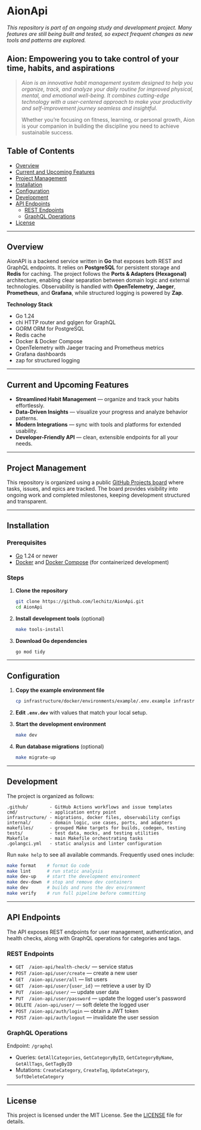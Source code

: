 # AionApi

_This repository is part of an ongoing study and development project. Many features are still being built and tested, so expect frequent changes as new tools and patterns are explored._

## Aion: Empowering you to take control of your time, habits, and aspirations

> _Aion is an innovative habit management system designed to help you organize, track, and analyze your daily routine for improved physical, mental, and emotional well-being. It combines cutting-edge technology with a user-centered approach to make your productivity and self-improvement journey seamless and insightful._
>
> Whether you’re focusing on fitness, learning, or personal growth, Aion is your companion in building the discipline you need to achieve sustainable success.

## **Table of Contents**

- [Overview](#overview)
- [Current and Upcoming Features](#current-and-upcoming-features)
- [Project Management](#project-management)
- [Installation](#installation)
- [Configuration](#configuration)
- [Development](#development)
- [API Endpoints](#api-endpoints)
    - [REST Endpoints](#rest-endpoints)
    - [GraphQL Operations](#graphql-operations)
- [License](#license)

---

## Overview

AionAPI is a backend service written in **Go** that exposes both REST and GraphQL endpoints. It relies on **PostgreSQL** for persistent storage and **Redis** for caching. The project follows the **Ports & Adapters (Hexagonal)** architecture, enabling clear separation between domain logic and external technologies. Observability is handled with **OpenTelemetry**, **Jaeger**, **Prometheus**, and **Grafana**, while structured logging is powered by **Zap**.

**Technology Stack**

- Go 1.24
- chi HTTP router and gqlgen for GraphQL
- GORM ORM for PostgreSQL
- Redis cache
- Docker & Docker Compose
- OpenTelemetry with Jaeger tracing and Prometheus metrics
- Grafana dashboards
- zap for structured logging

---

## Current and Upcoming Features

- **Streamlined Habit Management** — organize and track your habits effortlessly.
- **Data-Driven Insights** — visualize your progress and analyze behavior patterns.
- **Modern Integrations** — sync with tools and platforms for extended usability.
- **Developer-Friendly API** — clean, extensible endpoints for all your needs.

---

## Project Management

This repository is organized using a public [GitHub Projects board](https://github.com/users/lechitz/projects/1) where tasks, issues, and epics are tracked. The board provides visibility into ongoing work and completed milestones, keeping development structured and transparent.

---

## Installation

### Prerequisites

- [Go](https://go.dev/doc/install) 1.24 or newer
- [Docker](https://docs.docker.com/get-docker/) and [Docker Compose](https://docs.docker.com/compose/) (for containerized development)

### Steps

1. **Clone the repository**
   ```bash
   git clone https://github.com/lechitz/AionApi.git
   cd AionApi
   ```
2. **Install development tools** (optional)
   ```bash
   make tools-install
   ```
3. **Download Go dependencies**
   ```bash
   go mod tidy
   ```

---

## Configuration

1. **Copy the example environment file**
   ```bash
   cp infrastructure/docker/environments/example/.env.example infrastructure/docker/environments/dev/.env.dev
   ```
2. **Edit `.env.dev`** with values that match your local setup.


3. **Start the development environment**
   ```bash
   make dev
   ```
4. **Run database migrations** (optional)
   ```bash
   make migrate-up
   ```

---

## Development

The project is organized as follows:

```text
.github/        - GitHub Actions workflows and issue templates
cmd/            - application entry point
infrastructure/ - migrations, docker files, observability configs
internal/       - domain logic, use cases, ports, and adapters
makefiles/      - grouped Make targets for builds, codegen, testing
tests/          - test data, mocks, and testing utilities
Makefile        - main Makefile orchestrating tasks
.golangci.yml   - static analysis and linter configuration
```

Run `make help` to see all available commands. Frequently used ones include:

```bash
make format    # format Go code
make lint      # run static analysis
make dev-up    # start the development environment
make dev-down  # stop and remove dev containers
make dev       # builds and runs the dev environment
make verify    # run full pipeline before committing
```

---

## API Endpoints

The API exposes REST endpoints for user management, authentication, and health checks, along with GraphQL operations for categories and tags.

### REST Endpoints
- `GET  /aion-api/health-check/` — service status
- `POST /aion-api/user/create` — create a new user
- `GET  /aion-api/user/all` — list users
- `GET  /aion-api/user/{user_id}` — retrieve a user by ID
- `PUT  /aion-api/user/` — update user data
- `PUT  /aion-api/user/password` — update the logged user's password
- `DELETE /aion-api/user/` — soft delete the logged user
- `POST /aion-api/auth/login` — obtain a JWT token
- `POST /aion-api/auth/logout` — invalidate the user session

### GraphQL Operations
Endpoint: `/graphql`
- Queries: `GetAllCategories`, `GetCategoryByID`, `GetCategoryByName`, `GetAllTags`, `GetTagByID`
- Mutations: `CreateCategory`, `CreateTag`, `UpdateCategory`, `SoftDeleteCategory`

---

## License

This project is licensed under the MIT License. See the [LICENSE](LICENSE) file for details.
